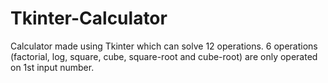 # Tkinter-Calculator
Calculator made using Tkinter which can solve 12 operations.
6 operations (factorial, log, square, cube, square-root and cube-root) are only operated on 1st input number.
